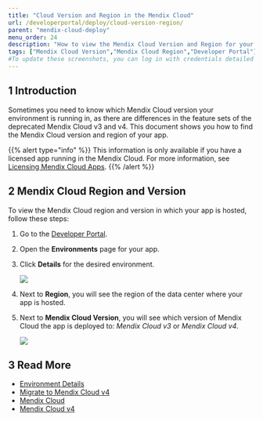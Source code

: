 ```yaml
---
title: "Cloud Version and Region in the Mendix Cloud"
url: /developerportal/deploy/cloud-version-region/
parent: "mendix-cloud-deploy"
menu_order: 24
description: "How to view the Mendix Cloud Version and Region for your app."
tags: ["Mendix Cloud Version","Mendix Cloud Region","Developer Portal"]
#To update these screenshots, you can log in with credentials detailed in How to Update Screenshots Using Team Apps.
---
```


## 1 Introduction

Sometimes you need to know which Mendix Cloud version your environment is running in, as there are differences in the feature sets of the deprecated Mendix Cloud v3 and v4. This document shows you how to find the Mendix Cloud version and region of your app.

{{% alert type="info" %}}
This information is only available if you have a licensed app running in the Mendix Cloud. For more information, see [Licensing Mendix Cloud Apps](/developerportal/deploy/licensing-apps/).
{{% /alert %}}

## 2 Mendix Cloud Region and Version

To view the Mendix Cloud region and version in which your app is hosted, follow these steps:

1. Go to the [Developer Portal](http://sprintr.home.mendix.com).

2. Open the **Environments** page for your app.

3. Click **Details** for the desired environment.

    ![](/attachments/developerportal/deploy/mendix-cloud-deploy/cloud-version-region/environment-details.png)

4. Next to **Region**, you will see the region of the data center where your app is hosted.

5.  Next to **Mendix Cloud Version**, you will see which version of Mendix Cloud the app is deployed to: *Mendix Cloud v3* or *Mendix Cloud v4*.

    ![](/attachments/developerportal/deploy/mendix-cloud-deploy/cloud-version-region/environments-general.png)

## 3 Read More

* [Environment Details](/developerportal/deploy/environments-details/)
* [Migrate to Mendix Cloud v4](/developerportal/deploy/migrating-to-v4/)
* [Mendix Cloud](/developerportal/deploy/mendix-cloud-deploy/)
* [Mendix Cloud v4](/developerportal/deploy/mxcloudv4/)
